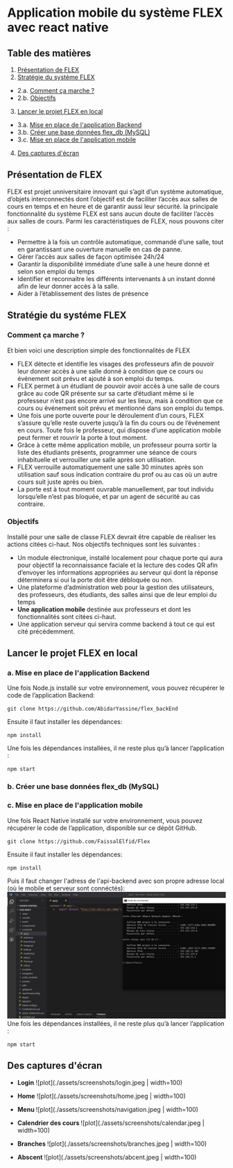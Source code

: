# Application mobile du système FLEX avec react native

## Table des matières
1. [Présentation de FLEX](#presentation)
2. [Stratégie du systéme FLEX](#strategie)
- 2.a. [Comment ça marche ?](#comment)
- 2.b. [Objectifs](#Objectifs)
3. [Lancer le projet FLEX en local](#lancer)
- 3.a. [Mise en place de l'application Backend](#Backend)
- 3.b. [Créer une base données flex_db (MySQL)](#bd)
- 3.c. [Mise en place de l'application mobile](#mobile)
4. [Des captures d'écran](#screens)

<a name="presentation"></a>

## Présentation de FLEX
FLEX est projet unniversitaire innovant qui s’agit d’un système automatique,
d’objets interconnectés dont l’objectif est de faciliter l’accès aux salles de
cours en temps et en heure et de garantir aussi leur sécurité.
la principale fonctionnalité du système FLEX est sans aucun doute de faciliter l’accès aux salles de cours.
Parmi les caractéristiques de FLEX, nous pouvons citer :
* Permettre à la fois un contrôle automatique, commandé d’une salle,
tout en garantissant une ouverture manuelle en cas de panne.
* Gérer l’accès aux salles de façon optimisée 24h/24
* Garantir la disponibilité immédiate d’une salle à une heure donné et selon son emploi du temps
* Identifier et reconnaitre les différents intervenants à un instant donné afin de leur donner accès à la salle.
* Aider à l’établissement des listes de présence

<a name="strategie"></a>

## Stratégie du systéme FLEX
<a name="comment"></a>

### Comment ça marche ?
Et bien voici une description simple des fonctionnalités de FLEX
* FLEX détecte et identifie les visages des professeurs afin de pouvoir
leur donner accès à une salle donné à condition que ce cours ou
événement soit prévu et ajouté à son emploi du temps.
* FLEX permet à un étudiant de pouvoir avoir accès à une salle de
cours grâce au code QR présente sur sa carte d’étudiant même si le
professeur n’est pas encore arrivé sur les lieux, mais à condition que
ce cours ou événement soit prévu et mentionné dans son emploi du
temps.
* Une fois une porte ouverte pour le déroulement d’un cours, FLEX
s’assure qu’elle reste ouverte jusqu’à la fin du cours ou de l’événement
en cours. Toute fois le professeur, qui dispose d’une application
mobile peut fermer et rouvrir la porte à tout moment.
* Grâce à cette même application mobile, un professeur pourra sortir la
liste des étudiants présents, programmer une séance de cours
inhabituelle et verrouiller une salle après son utilisation.
* FLEX verrouille automatiquement une salle 30 minutes après son
utilisation sauf sous indication contraire du prof ou au cas où un
autre cours suit juste après ou bien.
* La porte est à tout moment ouvrable manuellement, par tout individu
lorsqu’elle n’est pas bloquée, et par un agent de sécurité au cas
contraire.
<a name="Objectifs"></a>

 ### Objectifs
 Installé pour une salle de classe FLEX devrait être capable de réaliser
les actions citées ci-haut.
Nos objectifs techniques sont les suivantes :
* Un module électronique, installé localement pour chaque porte qui
aura pour objectif la reconnaissance faciale et la lecture des codes
QR afin d’envoyer les informations appropriées au serveur qui
dont la réponse déterminera si oui la porte doit être débloquée ou
non.
* Une plateforme d’administration web pour la gestion des
utilisateurs, des professeurs, des étudiants, des salles ainsi que de
leur emploi du temps
* <b>Une application mobile </b> destinée aux professeurs et dont les
fonctionnalités sont citées ci-haut.
* Une application serveur qui servira comme backend à tout ce qui
est cité précédemment.

<a name="lancer"></a>

## Lancer le projet FLEX en local
<a name="Backend"></a>

### a. Mise en place de l'application Backend
Une fois Node.js installé sur votre environnement, vous pouvez récupérer le code de l’application Backend:

```
git clone https://github.com/AbidarYassine/flex_backEnd
```
Ensuite il faut installer les dépendances:


```
npm install
```

Une fois les dépendances installées, il ne reste plus qu’à lancer l’application :

```
npm start
```
<a name="bd"></a>

### b. Créer une base données flex_db (MySQL)
<a name="mobile"></a>


### c. Mise en place de l'application mobile
Une fois React Native installé sur votre environnement, vous pouvez récupérer le code de l’application, disponible sur ce dépôt GitHub.

```
git clone https://github.com/FaissalElfid/Flex
```
Ensuite il faut installer les dépendances:

```
npm install
```
Puis il faut changer l'adress de l'api-backend avec son propre adresse local (où le mobile et serveur sont connéctés):
<br>
![plot](./assets/screenshots/capture_api_url.jpg)
<br>
Une fois les dépendances installées, il ne reste plus qu’à lancer l’application :

```
npm start
```
<a name="screens"></a>

## Des captures d'écran

* <b>Login</b>
![plot](./assets/screenshots/login.jpeg | width=100)


* <b>Home</b>
![plot](./assets/screenshots/home.jpeg | width=100)

* <b>Menu </b>
![plot](./assets/screenshots/navigation.jpeg | width=100)

* <b>Calendrier des cours </b>
![plot](./assets/screenshots/calendar.jpeg | width=100)


* <b>Branches </b>
![plot](./assets/screenshots/branches.jpeg | width=100)

* <b>Abscent </b>
![plot](./assets/screenshots/abcent.jpeg | width=100)
